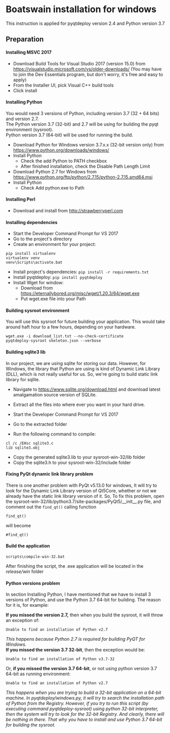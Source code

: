 # Boatswain installation for windows  
This instruction is applied for pyqtdeploy version 2.4 and Python version 3.7
## Preparation  
#### Installing MSVC 2017
+ Download Build Tools for Visual Studio 2017 (version 15.0) from https://visualstudio.microsoft.com/vs/older-downloads/ (You may have to join the Dev Essentials program, but don't worry, it's free and easy to apply)  
+ From the Installer UI, pick Visual C++ build tools  
+ Click install  
#### Installing Python  
You would need 3 versions of Python, including version 3.7 (32 + 64 bits) and version 2.7.   
The Python version 3.7 (32-bit) and 2.7 will be using for building the pyqt environment (sysroot).   
Python version 3.7 (64-bit) will be used for running the build.  
+ Download Python for Windows version 3.7.x.x (32-bit version only) from https://www.python.org/downloads/windows/  
+ Install Python   
  + Check the add Python to PATH checkbox  
  + After finished installation, check the Disable Path Length Limit  
+ Download Python 2.7 for Windows from https://www.python.org/ftp/python/2.7.15/python-2.7.15.amd64.msi  
+ Install Python  
  + Check Add python.exe to Path  
#### Installing Perl  
+ Download and install from http://strawberryperl.com  
#### Installing dependencies  
+ Start the Developer Command Prompt for VS 2017  
+ Go to the project's directory  
+ Create an environment for your project:   
```  
pip install virtualenv  
virtualenv venv  
venv\Scripts\activate.bat  
```  
+ Install project's dependencies: `pip install -r requirements.txt`  
+ Install pyqtdeploy: `pip install pyqtdeploy`  
+ Install Wget for window:   
  + Download from https://eternallybored.org/misc/wget/1.20.3/64/wget.exe  
  + Put wget.exe file into your Path  
  
#### Building sysroot environment  
You will use this sysroot for future building your application. This would take around haft hour to a few hours, depending on your hardware.  
```  
wget.exe -i download_list.txt --no-check-certificate  
pyqtdeploy-sysroot skeleton.json --verbose  
```  

#### Building sqlite3 lib 
In our project, we are using sqlite for storing our data. However, for Windows, the library that Python are using is kind of Dynamic Link Library (DLL), which is not really useful for us. So, we're going to build static link library for sqlite.

+ Navigate to https://www.sqlite.org/download.html and download latest amalgamation source version of SQLite.
+ Extract all the files into where ever you want in your hard drive.

+ Start the Developer Command Prompt for VS 2017
+ Go to the extracted folder
+ Run the following command to compile:
```
cl /c /EHsc sqlite3.c
lib sqlite3.obj
``` 
+ Copy the generated sqlite3.lib to your sysroot-win-32/lib folder
+ Copy the sqlite3.h to your sysroot-win-32/include folder
  
#### Fixing PyQt dynamic link library problem
There is one another problem with PyQt v5.13.0 for windows, It will try to
look for the Dynamic Link Library version of Qt5Core, whether or not we already have the static link library version of it. 
So, To fix this problem, open the sysroot-win-32/lib/python3.7/site-packages/PyQt5/\_\_init\_\_.py file, and comment out the `find_qt()` calling function

```
find_qt()
``` 
will become
```
#find_qt()
```
  
#### Build the application
  
```
scripts\compile-win-32.bat
```
After finishing the script, the .exe application will be located in the _release/win_ folder
  
#### Python versions problem  
In section Installing Python, I have mentioned that we have to install 3 versions of Python, and use the Python 3.7 64-bit for building. The reason for it is, for example:  
  
**If you missed the version 2.7,** then when you build the sysroot, it will throw an exception of:  
```  
Unable to find an installation of Python v2.7  
```  
_This happens because Python 2.7 is required for building PyQT for Windows._  
  **If you missed the version 3.7 32-bit**, then the exception would be:  
```  
Unable to find an installation of Python v3.7-32  
```  
Or, **if you missed the version 3.7 64-bit**, or not using python version 3.7 64-bit as running environment:
```  
Unable to find an installation of Python v2.7  
```
_This happens when you are trying to build a 32-bit application on a 64-bit machine. In pyqtdeploy/windows.py, it will try to search the installation path of Python from the Registry. However, if you try to run this script (by executing command pyqtdeploy-sysroot) using python 32-bit interpreter, then the system will try to look for the 32-bit Registry. And clearly, there will be nothing in there. That why you have to install and use Python 3.7 64-bit for building the sysroot._